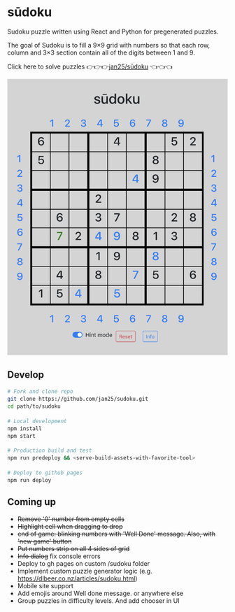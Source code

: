 # sūdoku

Sudoku puzzle written using React and Python for pregenerated puzzles.

The goal of Sudoku is to fill a 9×9 grid with numbers so that each row, column and 3×3 section contain all of the digits between 1 and 9.

Click here to solve puzzles 👉👉👉[jan25/sūdoku](https://jan25.github.io/sudoku) 👈👈👈 


![Demo image](demo.png)

## Develop

```bash
# Fork and clone repo
git clone https://github.com/jan25/sudoku.git
cd path/to/sudoku

# Local development
npm install
npm start

# Production build and test
npm run predeploy && <serve-build-assets-with-favorite-tool>

# Deploy to github pages
npm run deploy
```

## Coming up

- ~~Remove '0' number from empty cells~~
- ~~Highlight cell when dragging to drop~~
- ~~end of game: blinking numbers with 'Well Done' message. Also, with 'new game' button~~
- ~~Put numbers strip on all 4 sides of grid~~
- ~~Info dialog~~ fix console errors
- Deploy to gh pages on custom /sudoku folder
- Implement custom puzzle generator logic (e.g. https://dlbeer.co.nz/articles/sudoku.html)
- Mobile site support
- Add emojis around Well done message. or anywhere else
- Group puzzles in difficulty levels. And add chooser in UI
